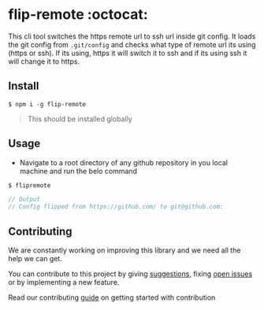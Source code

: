 # flip-remote :octocat:

This cli tool switches the https remote url to ssh url inside git config.
It loads the git config from `.git/config` and checks what type of remote url its using (https or ssh).
If its using, https it will switch it to ssh and if its using ssh it will change it to https. 

## Install

```
$ npm i -g flip-remote
```

> This should be installed globally

## Usage

- Navigate to a root directory of any github repository in you local machine and run the belo command

```javascript
$ flipremote

// Output
// Config flipped from https://github.com/ to git@github.com:
```

## Contributing

We are constantly working on improving this library and we need all the help we can get. 

You can contribute to this project by giving [suggestions](https://github.com/arshadkazmi42/flip-remote/issues/new), fixing [open issues](https://github.com/arshadkazmi42/flip-remote/issues) or by implementing a new feature. 

Read our contributing [guide](CONTRIBUTING.md) on getting started with contribution
